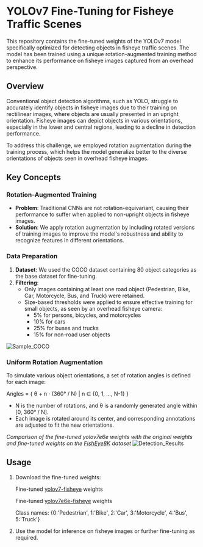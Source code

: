 
# YOLOv7 Fine-Tuning for Fisheye Traffic Scenes

This repository contains the fine-tuned weights of the YOLOv7 model specifically optimized for detecting objects in fisheye traffic scenes. The model has been trained using a unique rotation-augmented training method to enhance its performance on fisheye images captured from an overhead perspective.

## Overview

Conventional object detection algorithms, such as YOLO, struggle to accurately identify objects in fisheye images due to their training on rectilinear images, where objects are usually presented in an upright orientation. Fisheye images can depict objects in various orientations, especially in the lower and central regions, leading to a decline in detection performance. 

To address this challenge, we employed rotation augmentation during the training process, which helps the model generalize better to the diverse orientations of objects seen in overhead fisheye images.

## Key Concepts

### Rotation-Augmented Training

- **Problem**: Traditional CNNs are not rotation-equivariant, causing their performance to suffer when applied to non-upright objects in fisheye images.
- **Solution**: We apply rotation augmentation by including rotated versions of training images to improve the model's robustness and ability to recognize features in different orientations.

### Data Preparation

1. **Dataset**: We used the COCO dataset containing 80 object categories as the base dataset for fine-tuning.
2. **Filtering**:
   - Only images containing at least one road object (Pedestrian, Bike, Car, Motorcycle, Bus, and Truck) were retained.
   - Size-based thresholds were applied to ensure effective training for small objects, as seen by an overhead fisheye camera:
     - 5% for persons, bicycles, and motorcycles
     - 10% for cars
     - 25% for buses and trucks
     - 15% for non-road user objects
    
![Sample_COCO](https://github.com/user-attachments/assets/3d2090a1-0e74-45fd-adba-078377145086)



### Uniform Rotation Augmentation

To simulate various object orientations, a set of rotation angles is defined for each image:

Angles = { θ + n ⋅ (360° / N) | n ∈ {0, 1, ..., N-1} }

- N is the number of rotations, and θ is a randomly generated angle within [0, 360° / N].
- Each image is rotated around its center, and corresponding annotations are adjusted to fit the new orientations.

*Comparison of the fine-tuned yolov7e6e weights with the original weights and fine-tuned weights on the [FishEye8K](https://github.com/MoyoG/FishEye8K/tree/main) dataset*
![Detection_Results](https://github.com/user-attachments/assets/8ca1899f-440f-4e48-bf99-f489b28b9fd6)

## Usage

1. Download the fine-tuned weights:

      Fine-tuned [yolov7-fisheye](https://drive.google.com/file/d/1Hs6KSQuMZReEjWgKdP4FOO8CMRCxON5T/view?usp=drive_link) weights
      
      Fine-tuned [yolov7e6e-fisheye](https://drive.google.com/file/d/1pN1RuWFBvOzbvpHDHC3qQbLYVlG3G4cl/view?usp=drive_link) weights
   
   Class names: {0:'Pedestrian', 1:'Bike', 2:'Car', 3:'Motorcycle', 4:'Bus', 5:'Truck'}

3. Use the model for inference on fisheye images or further fine-tuning as required.
    


